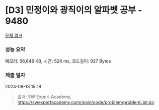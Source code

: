 # [D3] 민정이와 광직이의 알파벳 공부 - 9480 

[문제 링크](https://swexpertacademy.com/main/code/problem/problemDetail.do?contestProbId=AXAdrmW61ssDFAXq) 

### 성능 요약

메모리: 56,648 KB, 시간: 524 ms, 코드길이: 927 Bytes

### 제출 일자

2024-08-13 15:18



> 출처: SW Expert Academy, https://swexpertacademy.com/main/code/problem/problemList.do
